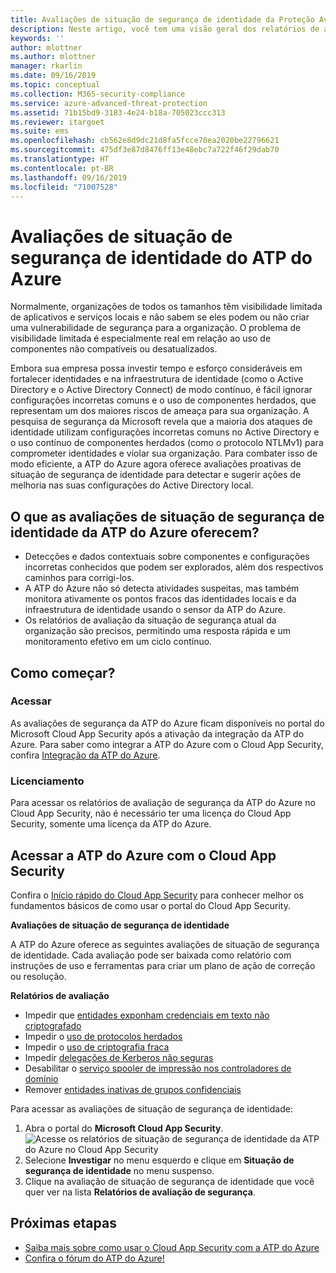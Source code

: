 ```yaml
---
title: Avaliações de situação de segurança de identidade da Proteção Avançada contra Ameaças do Azure | Microsoft Docs
description: Neste artigo, você tem uma visão geral dos relatórios de avaliação de situação de segurança de identidade da ATP do Azure.
keywords: ''
author: mlottner
ms.author: mlottner
manager: rkarlin
ms.date: 09/16/2019
ms.topic: conceptual
ms.collection: M365-security-compliance
ms.service: azure-advanced-threat-protection
ms.assetid: 71b15bd9-3183-4e24-b18a-705023ccc313
ms.reviewer: itargoet
ms.suite: ems
ms.openlocfilehash: cb562e8d9dc21d8fa5fcce70ea2020be22796621
ms.sourcegitcommit: 475df3e87d8476ff13e48ebc7a722f46f29dab70
ms.translationtype: HT
ms.contentlocale: pt-BR
ms.lasthandoff: 09/16/2019
ms.locfileid: "71007528"
---
```

# <a name="azure-atps-identity-security-posture-assessments"></a>Avaliações de situação de segurança de identidade do ATP do Azure
 
Normalmente, organizações de todos os tamanhos têm visibilidade limitada de aplicativos e serviços locais e não sabem se eles podem ou não criar uma vulnerabilidade de segurança para a organização. O problema de visibilidade limitada é especialmente real em relação ao uso de componentes não compatíveis ou desatualizados. 

Embora sua empresa possa investir tempo e esforço consideráveis em fortalecer identidades e na infraestrutura de identidade (como o Active Directory e o Active Directory Connect) de modo contínuo, é fácil ignorar configurações incorretas comuns e o uso de componentes herdados, que representam um dos maiores riscos de ameaça para sua organização. A pesquisa de segurança da Microsoft revela que a maioria dos ataques de identidade utilizam configurações incorretas comuns no Active Directory e o uso contínuo de componentes herdados (como o protocolo NTLMv1) para comprometer identidades e violar sua organização. Para combater isso de modo eficiente, a ATP do Azure agora oferece avaliações proativas de situação de segurança de identidade para detectar e sugerir ações de melhoria nas suas configurações do Active Directory local. 

## <a name="what-do-azure-atp-identity-security-posture-assessments-provide"></a>O que as avaliações de situação de segurança de identidade da ATP do Azure oferecem?  
- Detecções e dados contextuais sobre componentes e configurações incorretas conhecidos que podem ser explorados, além dos respectivos caminhos para corrigi-los.
- A ATP do Azure não só detecta atividades suspeitas, mas também monitora ativamente os pontos fracos das identidades locais e da infraestrutura de identidade usando o sensor da ATP do Azure. 
- Os relatórios de avaliação da situação de segurança atual da organização são precisos, permitindo uma resposta rápida e um monitoramento efetivo em um ciclo contínuo. 

## <a name="how-do-i-get-started"></a>Como começar? 

### <a name="access"></a>Acessar

As avaliações de segurança da ATP do Azure ficam disponíveis no portal do Microsoft Cloud App Security após a ativação da integração da ATP do Azure. Para saber como integrar a ATP do Azure com o Cloud App Security, confira [Integração da ATP do Azure](https://docs.microsoft.com/cloud-app-security/aatp-integration). 

### <a name="licensing"></a>Licenciamento

Para acessar os relatórios de avaliação de segurança da ATP do Azure no Cloud App Security, não é necessário ter uma licença do Cloud App Security, somente uma licença da ATP do Azure. 

## <a name="access-azure-atp-using-cloud-app-security"></a>Acessar a ATP do Azure com o Cloud App Security 

Confira o [Início rápido do Cloud App Security](https://docs.microsoft.com/cloud-app-security/getting-started-with-cloud-app-security) para conhecer melhor os fundamentos básicos de como usar o portal do Cloud App Security. 

**Avaliações de situação de segurança de identidade**

A ATP do Azure oferece as seguintes avaliações de situação de segurança de identidade. Cada avaliação pode ser baixada como relatório com instruções de uso e ferramentas para criar um plano de ação de correção ou resolução. 

**Relatórios de avaliação**
- Impedir que [entidades exponham credenciais em texto não criptografado](atp-cas-isp-clear-text.md)
- Impedir o [uso de protocolos herdados](atp-cas-isp-legacy-protocols.md)
- Impedir o [uso de criptografia fraca](atp-cas-isp-weak-cipher.md)
- Impedir [delegações de Kerberos não seguras](atp-cas-isp-unconstrained-kerberos.md)
- Desabilitar o [serviço spooler de impressão nos controladores de domínio](atp-cas-isp-print-spooler.md)
- Remover [entidades inativas de grupos confidenciais](atp-cas-isp-dormant-entities.md)

Para acessar as avaliações de situação de segurança de identidade:
1. Abra o portal do **Microsoft Cloud App Security**. 
    ![Acesse os relatórios de situação de segurança de identidade da ATP do Azure no Cloud App Security](media/atp-cas-isp-report-1.png)
1. Selecione **Investigar** no menu esquerdo e clique em **Situação de segurança de identidade** no menu suspenso. 
1. Clique na avaliação de situação de segurança de identidade que você quer ver na lista **Relatórios de avaliação de segurança**.  


## <a name="next-steps"></a>Próximas etapas
- [Saiba mais sobre como usar o Cloud App Security com a ATP do Azure](atp-activities-filtering-mcas.md)
- [Confira o fórum do ATP do Azure!](https://aka.ms/azureatpcommunity)

